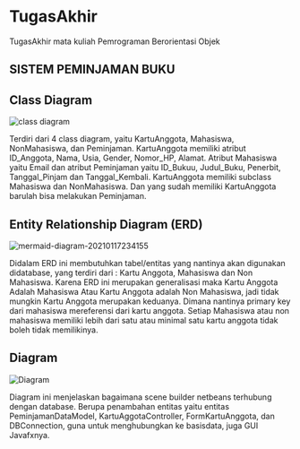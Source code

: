 # TugasAkhir
TugasAkhir mata kuliah Pemrograman Berorientasi Objek

## SISTEM PEMINJAMAN BUKU

## Class Diagram 
![class diagram](https://user-images.githubusercontent.com/62495628/105113226-5fd0e380-5a79-11eb-9414-419dc47f27d6.jpeg)

Terdiri dari 4 class diagram, yaitu KartuAnggota, Mahasiswa, NonMahasiswa, dan Peminjaman. KartuAnggota memiliki atribut ID_Anggota, Nama, Usia, Gender, Nomor_HP, Alamat. Atribut Mahasiswa yaitu Email dan atribut Peminjaman yaitu ID_Bukuu, Judul_Buku, Penerbit, Tanggal_Pinjam dan Tanggal_Kembali. KartuAnggota memiliki subclass Mahasiswa dan NonMahasiswa. Dan yang sudah memiliki KartuAnggota barulah bisa melakukan Peminjaman. 

## Entity Relationship Diagram (ERD)
![mermaid-diagram-20210117234155](https://user-images.githubusercontent.com/62372670/105091799-f8e01880-5ad2-11eb-9808-7a231926e31c.png)

Didalam ERD ini membutuhkan tabel/entitas yang nantinya akan digunakan didatabase, yang terdiri dari : Kartu Anggota, Mahasiswa dan Non Mahasiswa. Karena ERD ini merupakan generalisasi maka Kartu Anggota Adalah Mahasiswa Atau Kartu Anggota adalah Non Mahasiswa, jadi tidak mungkin Kartu Anggota merupakan keduanya. Dimana nantinya primary key dari mahasiswa mereferensi dari kartu anggota. Setiap Mahasiswa atau non mahasiswa memiliki lebih dari satu atau minimal satu kartu anggota tidak boleh tidak memilikinya.

## Diagram 
![Diagram](https://user-images.githubusercontent.com/62495628/105113758-6c097080-5a7a-11eb-9fe9-b182562c8e93.jpeg)

Diagram ini menjelaskan bagaimana scene builder netbeans terhubung dengan database. Berupa penambahan entitas yaitu entitas PeminjamanDataModel, KartuAggotaController, FormKartuAnggota, dan DBConnection, guna untuk menghubungkan ke basisdata, juga GUI Javafxnya. 



